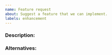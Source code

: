 ```yaml
---
name: Feature request
about: Suggest a feature that we can implement.
labels: enhancement
---
```


### Description:
<!-- Describe the requested feature in a clear and concise way. -->

### Alternatives:
<!-- If we don't implement this feature, what would be the best alternatives to achieve the same functionality? -->
 
